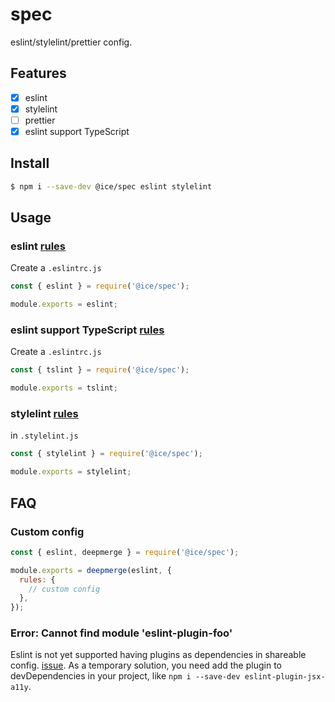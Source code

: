 # spec

eslint/stylelint/prettier config.

## Features

- [x] eslint
- [x] stylelint
- [ ] prettier
- [x] eslint support TypeScript

## Install

```bash
$ npm i --save-dev @ice/spec eslint stylelint
```

## Usage

### eslint [rules](/lib/eslint.js)

Create a `.eslintrc.js`

```js
const { eslint } = require('@ice/spec');

module.exports = eslint;
```

### eslint support TypeScript [rules](/lib/tslint.js)

Create a `.eslintrc.js`

```js
const { tslint } = require('@ice/spec');

module.exports = tslint;
```

### stylelint [rules](/lib/eslint.js)

in `.stylelint.js`

```js
const { stylelint } = require('@ice/spec');

module.exports = stylelint;
```

## FAQ

### Custom config

```js
const { eslint, deepmerge } = require('@ice/spec');

module.exports = deepmerge(eslint, {
  rules: {
    // custom config
  },
});
```

### Error: Cannot find module 'eslint-plugin-foo'

Eslint is not yet supported having plugins as dependencies in shareable config. [issue](https://github.com/eslint/eslint/issues/3458). As a temporary solution, you need add the plugin to devDependencies in your project, like `npm i --save-dev eslint-plugin-jsx-a11y`.

